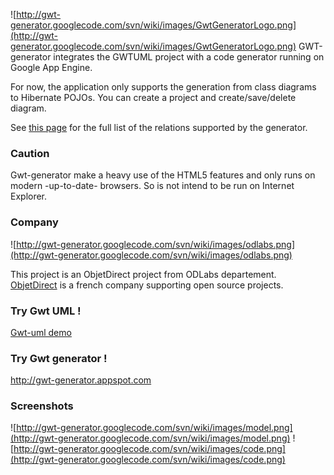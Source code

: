 ![http://gwt-generator.googlecode.com/svn/wiki/images/GwtGeneratorLogo.png](http://gwt-generator.googlecode.com/svn/wiki/images/GwtGeneratorLogo.png)
GWT-generator integrates the GWTUML project with a code generator running on Google App Engine.

For now, the application only supports the generation from class diagrams to Hibernate POJOs. You can create a project and create/save/delete diagram.

See [this page](RelationsDescriptions.md) for the full list of the relations supported by the generator.


### Caution ###
Gwt-generator make a heavy use of the HTML5 features and only runs on modern -up-to-date- browsers. So is not intend to be run on Internet Explorer.


### Company ###
![http://gwt-generator.googlecode.com/svn/wiki/images/odlabs.png](http://gwt-generator.googlecode.com/svn/wiki/images/odlabs.png)

This project is an ObjetDirect project from ODLabs departement. [ObjetDirect](http://www.objetdirect.com) is a french company supporting open source projects.


### Try Gwt UML ! ###
[Gwt-uml demo](http://gwtuml.googlecode.com/svn/trunk/GWTUMLDrawer/war/GWTUMLDrawer.html#Start)

### Try Gwt generator ! ###
http://gwt-generator.appspot.com

### Screenshots ###

![http://gwt-generator.googlecode.com/svn/wiki/images/model.png](http://gwt-generator.googlecode.com/svn/wiki/images/model.png)
![http://gwt-generator.googlecode.com/svn/wiki/images/code.png](http://gwt-generator.googlecode.com/svn/wiki/images/code.png)